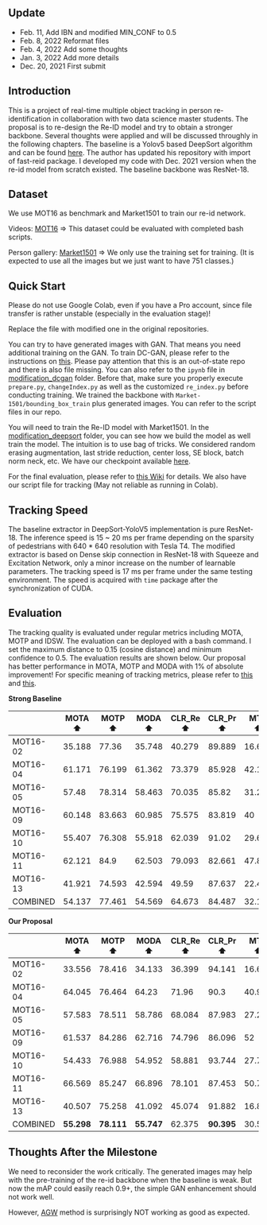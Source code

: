 ## Update

- Feb. 11, Add IBN and modified MIN_CONF to 0.5
- Feb. 8, 2022 Reformat files
- Feb. 4, 2022  Add some thoughts 
- Jan. 3, 2022  Add more details
- Dec. 20, 2021  First submit



## Introduction

This is a project of real-time multiple object tracking in person re-identification in collaboration with two data science master students. The proposal is to re-design the Re-ID model and try to obtain a stronger backbone. Several thoughts were applied and will be discussed throughly in the following chapters. The baseline is a Yolov5 based DeepSort algorithm and can be found [here](https://github.com/mikel-brostrom/Yolov5_DeepSort_Pytorch). The author has updated his repository with import of fast-reid package. I developed my code with Dec. 2021 version when the re-id model from scratch existed. The baseline backbone was ResNet-18.



## Dataset

We use MOT16 as benchmark and Market1501 to train our re-id network.

Videos: [MOT16](https://motchallenge.net/data/MOT16/) => This dataset could be evaluated with completed bash scripts.

Person gallery: [Market1501](https://www.kaggle.com/pengcw1/market-1501/data) => We only use the training set for training. (It is expected to use all the images but we just want to have 751 classes.)



## Quick Start

Please do not use Google Colab, even if you have a Pro account, since file transfer is rather unstable (especially in the evaluation stage)!

Replace the file with modified one in the original repositories.

You can try to have generated images with GAN. That means you need additional training on the GAN. To train DC-GAN, please refer to the instructions on [this](https://github.com/qiaoguan/Person-reid-GAN-pytorch/tree/master/DCGAN-tensorflow). Please pay attention that this is an out-of-state repo and there is also file missing. You can also refer to the `ipynb` file in [modification_dcgan](https://github.com/SuperbTUM/real-time-person-ReID-tracking/tree/main/modification_dcgan) folder. Before that, make sure you properly execute `prepare.py`, `changeIndex.py` as well as the customized `re_index.py` before conducting training. We trained the backbone with `Market-1501/bounding_box_train` plus generated images. You can refer to the script files in our repo. 

You will need to train the Re-ID model with Market1501. In the [modification_deepsort](https://github.com/SuperbTUM/real-time-person-ReID-tracking/tree/main/modification_deepsort) folder, you can see how we build the model as well train the model. The intuition is to use bag of tricks. We considered random erasing augmentation, last stride reduction, center loss, SE block, batch norm neck, etc. We have our checkpoint available [here](https://drive.google.com/file/d/1Ta89D7WXhL_H2lR_eYEyLuWfZEFdNEXo/view?usp=sharing). 

For the final evaluation, please refer to [this Wiki](https://github.com/mikel-brostrom/Yolov5_DeepSort_Pytorch/wiki/Evaluation) for details. We also have our script file for tracking (May not reliable as running in Colab).



## Tracking Speed

The baseline extractor in DeepSort-YoloV5 implementation is pure ResNet-18. The inference speed is 15 ~ 20 ms per frame depending on the sparsity of pedestrians with 640 * 640 resolution with Tesla T4. The modified extractor is based on Dense skip connection in ResNet-18 with Squeeze and Excitation Network, only a minor increase on the number of learnable parameters. The tracking speed is 17 ms per frame under the same testing environment. The speed is acquired with `time` package after the synchronization of CUDA.



## Evaluation

The tracking quality is evaluated under regular metrics including MOTA, MOTP and IDSW. The evaluation can be deployed with a bash command. I set the maximum distance to 0.15 (cosine distance) and minimum confidence to 0.5. The evaluation results are shown below. Our proposal has better performance in MOTA, MOTP and MODA with 1% of absolute improvement! For specific meaning of tracking metrics, please refer to [this](https://link.springer.com/content/pdf/10.1007/s11263-020-01375-2.pdf) and [this](https://link.springer.com/content/pdf/10.1155/2008/246309.pdf).

**Strong Baseline**

|          | MOTA ⬆ | MOTP ⬆ | MODA ⬆ | CLR_Re ⬆ | CLR_Pr ⬆ | MTR ⬆  | PTR ⬆  | MLR ⬇  | sMOTA ⬆ | CLR_TP ⬆ | CLR_FN ⬇ | CLR_FP ⬇ | IDSW ⬇ | MT ⬆ | PT ⬆ | ML ⬇ | Frag ⬇ |
| -------- | ------ | ------ | ------ | -------- | -------- | ------ | ------ | ------ | ------- | -------- | -------- | -------- | ------ | ---- | ---- | ---- | ------ |
| MOT16-02 | 35.188 | 77.36  | 35.748 | 40.279   | 89.889   | 16.667 | 42.593 | 40.741 | 26.068  | 7183     | 10650    | 808      | 100    | 9    | 23   | 22   | 287    |
| MOT16-04 | 61.171 | 76.199 | 61.362 | 73.379   | 85.928   | 42.169 | 42.169 | 15.663 | 43.706  | 34897    | 12660    | 5715     | 91     | 35   | 35   | 13   | 468    |
| MOT16-05 | 57.48  | 78.314 | 58.463 | 70.035   | 85.82    | 31.2   | 55.2   | 13.6   | 42.293  | 4775     | 2043     | 789      | 67     | 39   | 69   | 17   | 181    |
| MOT16-09 | 60.148 | 83.663 | 60.985 | 75.575   | 83.819   | 40     | 56     | 4      | 47.802  | 3973     | 1284     | 767      | 44     | 10   | 14   | 1    | 127    |
| MOT16-10 | 55.407 | 76.308 | 55.918 | 62.039   | 91.02    | 29.63  | 51.852 | 18.519 | 40.708  | 7642     | 4676     | 754      | 63     | 16   | 28   | 10   | 452    |
| MOT16-11 | 62.121 | 84.9   | 62.503 | 79.093   | 82.661   | 47.826 | 42.029 | 10.145 | 50.178  | 7256     | 1918     | 1522     | 35     | 33   | 29   | 7    | 159    |
| MOT16-13 | 41.921 | 74.593 | 42.594 | 49.59    | 87.637   | 22.43  | 43.925 | 33.645 | 29.322  | 5678     | 5772     | 801      | 77     | 24   | 47   | 36   | 279    |
| COMBINED | 54.137 | 77.461 | 54.569 | 64.673   | 84.487   | 32.108 | 47.389 | 20.503 | 39.676  | 71404    | 39003    | 11156    | 477    | 166  | 245  | 106  | 1953   |

  **Our Proposal**

|          | MOTA ⬆     | MOTP ⬆     | MODA ⬆     | CLR_Re ⬆ | CLR_Pr ⬆   | MTR ⬆  | PTR ⬆  | MLR ⬇  | sMOTA ⬆    | CLR_TP ⬆ | CLR_FN ⬇ | CLR_FP ⬇ | IDSW ⬇ | MT ⬆ | PT ⬆ | ML ⬇ | Frag ⬇   |
| -------- | ---------- | ---------- | ---------- | -------- | ---------- | ------ | ------ | ------ | ---------- | -------- | -------- | -------- | ------ | ---- | ---- | ---- | -------- |
| MOT16-02 | 33.556     | 78.416     | 34.133     | 36.399   | 94.141     | 16.667 | 37.037 | 46.296 | 25.7       | 6491     | 11342    | 404      | 103    | 9    | 20   | 25   | 162      |
| MOT16-04 | 64.045     | 76.464     | 64.23      | 71.96    | 90.3       | 40.964 | 42.169 | 16.867 | 47.109     | 34222    | 13335    | 3676     | 88     | 34   | 35   | 14   | 368      |
| MOT16-05 | 57.583     | 78.511     | 58.786     | 68.084   | 87.983     | 27.2   | 56.8   | 16     | 42.952     | 4642     | 2176     | 634      | 82     | 34   | 71   | 20   | 148      |
| MOT16-09 | 61.537     | 84.286     | 62.716     | 74.796   | 86.096     | 52     | 44     | 4      | 49.784     | 3932     | 1325     | 635      | 62     | 13   | 11   | 1    | 78       |
| MOT16-10 | 54.433     | 76.988     | 54.952     | 58.881   | 93.744     | 27.778 | 48.148 | 24.074 | 40.883     | 7253     | 5065     | 484      | 64     | 15   | 26   | 13   | 324      |
| MOT16-11 | 66.569     | 85.247     | 66.896     | 78.101   | 87.453     | 50.725 | 33.333 | 15.942 | 55.046     | 7165     | 2009     | 1028     | 30     | 35   | 23   | 11   | 80       |
| MOT16-13 | 40.507     | 75.258     | 41.092     | 45.074   | 91.882     | 16.822 | 44.86  | 38.318 | 29.354     | 5161     | 6289     | 456      | 67     | 18   | 48   | 41   | 177      |
| COMBINED | **55.298** | **78.111** | **55.747** | 62.375   | **90.395** | 30.561 | 45.261 | 24.178 | **41.645** | 68866    | 41541    | **7317** | 496    | 158  | 234  | 125  | **1337** |



## Thoughts After the Milestone

We need to reconsider the work critically. The generated images may help with the pre-training of the re-id backbone when the baseline is weak. But now the mAP could easily reach 0.9+, the simple GAN enhancement should not work well.

However, [AGW](https://github.com/mangye16/ReID-Survey) method is surprisingly NOT working as good as expected.
